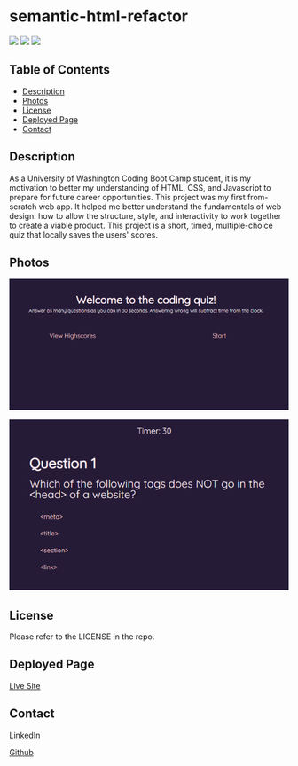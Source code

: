 # semantic-html-refactor

![](https://img.shields.io/badge/CSS-blue.svg?style=for-the-badge)
![](https://img.shields.io/badge/HTML-orange.svg?style=for-the-badge)
![](https://img.shields.io/badge/JavaScript-yellow.svg?style=for-the-badge)

## Table of Contents

-   [Description](#description)
-   [Photos](#photos)
-   [License](#license)
-   [Deployed Page](#deployed-page)
-   [Contact](#contact)

## Description

As a University of Washington Coding Boot Camp student, it is my motivation to better my understanding of HTML, CSS, and Javascript to prepare for future career opportunities. This project was my first from-scratch web app. It helped me better understand the fundamentals of web design: how to allow the structure, style, and interactivity to work together to create a viable product. This project is a short, timed, multiple-choice quiz that locally saves the users' scores.

## Photos

![The splash screen presents the user with instructions and options to either start the quiz or view the current highscores.](./assets/images/splash.png)

![The quiz consists of multiple choice questions and a timer.](./assets/images/quiz.png)

## License

Please refer to the LICENSE in the repo.

## Deployed Page

<a href="">Live Site</a>

## Contact

<a href="https://www.linkedin.com/in/jmeyers6/" >LinkedIn</a>

<a href="https://github.com/vlad-kronk">Github</a>
